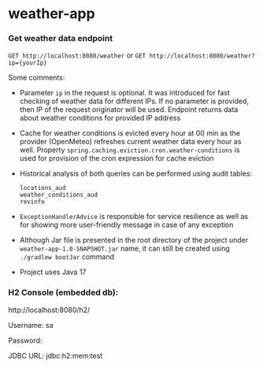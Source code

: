 # weather-app
#### 

### Get weather data endpoint

```GET http://localhost:8080/weather``` or ```GET http://localhost:8080/weather?ip={yourIp}```

Some comments:
- Parameter ```ip``` in the request is optional. It was introduced for fast checking of weather data for different IPs. If no parameter is provided, then IP of the request originator will be used. Endpoint returns data about weather conditions for provided IP address

- Cache for weather conditions is evicted every hour at 00 min as the provider (OpenMeteo) refreshes current weather data every hour as well. Property ```spring.caching.eviction.cron.weather-conditions``` is used for provision of the cron expression for cache eviction

- Historical analysis of both queries can be performed using audit tables:
  ```
  locations_aud
  weather_conditions_aud
  revinfo
  ```
- ```ExceptionHandlerAdvice``` is responsible for service resilience as well as for showing more user-friendly message in case of any exception
- Although Jar file is presented in the root directory of the project under ```weather-app-1.0-SNAPSHOT.jar``` name, it can still be created using ```./gradlew bootJar``` command
  
- Project uses Java 17

### H2 Console (embedded db):

http://localhost:8080/h2/

Username: sa

Password:

JDBC URL: jdbc:h2:mem:test
